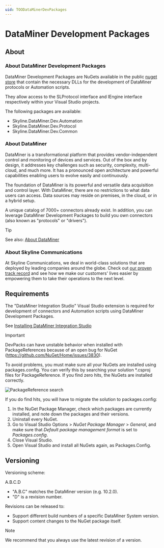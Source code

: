 ```yaml
---
uid: TOODataMinerDevPackages
---
```


# DataMiner Development Packages

## About

### About DataMiner Development Packages

DataMiner Development Packages are NuGets available in the public [nuget store](https://www.nuget.org/) that contain the necessary DLLs for the development of DataMiner protocols or Automation scripts.

They allow access to the SLProtocol interface and IEngine interface respectively within your Visual Studio projects.

The following packages are available:

- Skyline.DataMiner.Dev.Automation
- Skyline.DataMiner.Dev.Protocol
- Skyline.DataMiner.Dev.Common

### About DataMiner

DataMiner is a transformational platform that provides vendor-independent control and monitoring of devices and services. Out of the box and by design, it addresses key challenges such as security, complexity, multi-cloud, and much more. It has a pronounced open architecture and powerful capabilities enabling users to evolve easily and continuously.

The foundation of DataMiner is its powerful and versatile data acquisition and control layer. With DataMiner, there are no restrictions to what data users can access. Data sources may reside on premises, in the cloud, or in a hybrid setup.

A unique catalog of 7000+ connectors already exist. In addition, you can leverage DataMiner Development Packages to build you own connectors (also known as "protocols" or "drivers").

> [!TIP]
> See also: [About DataMiner](https://aka.dataminer.services/about-dataminer)

### About Skyline Communications

At Skyline Communications, we deal in world-class solutions that are deployed by leading companies around the globe. Check out [our proven track record](https://aka.dataminer.services/about-skyline) and see how we make our customers' lives easier by empowering them to take their operations to the next level.

## Requirements

The "DataMiner Integration Studio" Visual Studio extension is required for development of connectors and Automation scripts using DataMiner Development Packages.

See [Installing DataMiner Integration Studio](https://aka.dataminer.services/DisInstallation)

> [!IMPORTANT]
> DevPacks can have unstable behavior when installed with PackageReferences because of an open bug for NuGet (https://github.com/NuGet/Home/issues/3830).
>
> To avoid problems, you must make sure all your NuGets are installed using packages.config. You can verify this by searching your solution *.csproj files for PackageReference. If you find zero hits, the NuGets are installed correctly.
>
> ![PackageReference search](~/develop/images/DevPack_PackageReferenceMistake.png)
>
> If you do find hits, you will have to migrate the solution to packages.config:
>
> 1. In the NuGet Package Manager, check which packages are currently installed, and note down the packages and their versions.
> 1. Uninstall every NuGet.
> 1. Go to Visual Studio Options > *NuGet Package Manager* > *General*, and make sure that *Default package management format* is set to *Packages.config*.
> 1. Close Visual Studio.
> 1. Open Visual Studio and install all NuGets again, as Packages.Config.

## Versioning

Versioning scheme:

A.B.C.D

- "A.B.C" matches the DataMiner version (e.g. 10.2.0).
- "D" is a revision number.

Revisions can be released to:

- Support different build numbers of a specific DataMiner System version.
- Support content changes to the NuGet package itself.

> [!NOTE]
> We recommend that you always use the latest revision of a version.
